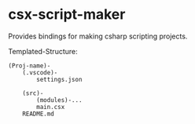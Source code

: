 # csx-script-maker
Provides bindings for making csharp scripting projects.

Templated-Structure:
```
(Proj-name)-
    (.vscode)-
        settings.json

    (src)-
        (modules)-...
        main.csx
    README.md

```